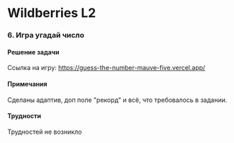 Wildberries L2
===

### 6. Игра угадай число
#### Решение задачи
Ссылка на игру: https://guess-the-number-mauve-five.vercel.app/

#### Примечания
Сделаны адаптив, доп поле "рекорд" и всё, что требовалось в задании.
#### Трудности
Трудностей не возникло

